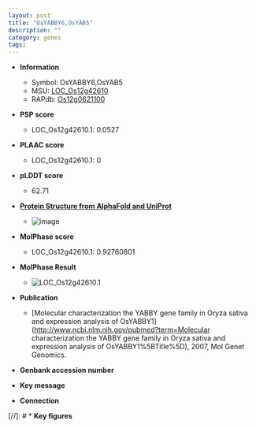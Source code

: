 ```yaml
---
layout: post
title: "OsYABBY6,OsYAB5"
description: ""
category: genes
tags: 
---
```


* **Information**  
    + Symbol: OsYABBY6,OsYAB5  
    + MSU: [LOC_Os12g42610](http://rice.plantbiology.msu.edu/cgi-bin/ORF_infopage.cgi?orf=LOC_Os12g42610)  
    + RAPdb: [Os12g0621100](http://rapdb.dna.affrc.go.jp/viewer/gbrowse_details/irgsp1?name=Os12g0621100)  

* **PSP score**  
    + LOC_Os12g42610.1: 0.0527 

* **PLAAC score**  
    + LOC_Os12g42610.1: 0 

* **pLDDT score**
    + 62.71

* **[Protein Structure from AlphaFold and UniProt](https://www.uniprot.org/uniprotkb/Q2QM17/entry#structure)**
    + ![image](https://ricepsp.github.io/images/Q2/AF-Q2QM17-F1.png)

* **MolPhase score**
    + LOC_Os12g42610.1: 0.92760801

* **MolPhase Result**
    + ![LOC_Os12g42610.1](https://304243504.github.io/Pictures/LOC_Os12g/LOC_Os12g42610.1.png)

* **Publication**  
    + [Molecular characterization the YABBY gene family in Oryza sativa and expression analysis of OsYABBY1](http://www.ncbi.nlm.nih.gov/pubmed?term=Molecular characterization the YABBY gene family in Oryza sativa and expression analysis of OsYABBY1%5BTitle%5D), 2007, Mol Genet Genomics.

* **Genbank accession number**  

* **Key message**  

* **Connection**  

[//]: # * **Key figures**  


